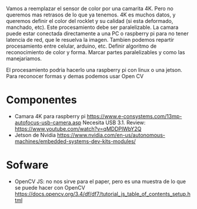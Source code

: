 Vamos a reemplazar el sensor de color por una camarita 4K. Pero no queremos mas retrasos de lo que ya tenemos.
4K es muchos datos, y queremos definir el color del rocklet y su calidad (si esta deformado, manchado, etc). Este procesamiento debe ser paralelizable.
La camara puede estar conectada directamente a una PC o raspberry pi para no tener latencia de red, que le resuelva la imagen. Tambien podemos repartir procesamiento entre celular, arduino, etc.
Definir algoritmo de reconocimiento de color y forma. Marcar partes paralelizables y como las manejariamos.

El procesamiento podria hacerlo una raspberry pi con linux o una jetson.
Para reconocer formas y demas podemos usar Open CV

# Componentes
- Camara 4K para raspberry pi https://www.e-consystems.com/13mp-autofocus-usb-camera.asp
Necesita USB 3.1. Review: https://www.youtube.com/watch?v=qMDDPlWbY2Q
- Jetson de Nvidia https://www.nvidia.com/en-us/autonomous-machines/embedded-systems-dev-kits-modules/

# Sofware
- OpenCV JS: no nos sirve para el paper, pero es una muestra de lo que se puede hacer con OpenCV https://docs.opencv.org/3.4/df/df7/tutorial_js_table_of_contents_setup.html

